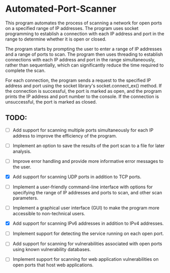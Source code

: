 # Automated-Port-Scanner

This program automates the process of scanning a network for open ports on a specified range of IP addresses. The program uses socket programming to establish a connection with each IP address and port in the range to determine whether it is open or closed.

The program starts by prompting the user to enter a range of IP addresses and a range of ports to scan. The program then uses threading to establish connections with each IP address and port in the range simultaneously, rather than sequentially, which can significantly reduce the time required to complete the scan.

For each connection, the program sends a request to the specified IP address and port using the socket library's socket.connect_ex() method. If the connection is successful, the port is marked as open, and the program prints the IP address and port number to the console. If the connection is unsuccessful, the port is marked as closed.

## TODO:
- [ ] Add support for scanning multiple ports simultaneously for each IP address to improve the efficiency of the program.

- [ ] Implement an option to save the results of the port scan to a file for later analysis.

- [ ] Improve error handling and provide more informative error messages to the user.

- [x] Add support for scanning UDP ports in addition to TCP ports.

- [ ] Implement a user-friendly command-line interface with options for specifying the range of IP addresses and ports to scan, and other scan parameters.

- [ ] Implement a graphical user interface (GUI) to make the program more accessible to non-technical users.

- [x] Add support for scanning IPv6 addresses in addition to IPv4 addresses.

- [ ] Implement support for detecting the service running on each open port.

- [ ] Add support for scanning for vulnerabilities associated with open ports using known vulnerability databases.

- [ ] Implement support for scanning for web application vulnerabilities on open ports that host web applications.
